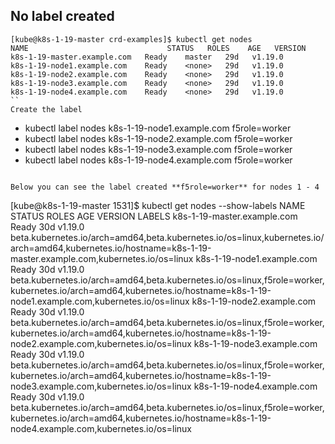 ## No label created

```
[kube@k8s-1-19-master crd-examples]$ kubectl get nodes
NAME                               STATUS   ROLES    AGE   VERSION
k8s-1-19-master.example.com   Ready    master   29d   v1.19.0
k8s-1-19-node1.example.com    Ready    <none>   29d   v1.19.0
k8s-1-19-node2.example.com    Ready    <none>   29d   v1.19.0
k8s-1-19-node3.example.com    Ready    <none>   29d   v1.19.0
k8s-1-19-node4.example.com    Ready    <none>   29d   v1.19.0
``
Create the label
```
* kubectl label nodes k8s-1-19-node1.example.com f5role=worker
* kubectl label nodes k8s-1-19-node2.example.com f5role=worker
* kubectl label nodes k8s-1-19-node3.example.com f5role=worker
* kubectl label nodes k8s-1-19-node4.example.com f5role=worker
```

Below you can see the label created **f5role=worker** for nodes 1 - 4

```
[kube@k8s-1-19-master 1531]$ kubectl get nodes --show-labels
NAME                               STATUS   ROLES    AGE   VERSION   LABELS
k8s-1-19-master.example.com   Ready    <none>   30d   v1.19.0   beta.kubernetes.io/arch=amd64,beta.kubernetes.io/os=linux,kubernetes.io/arch=amd64,kubernetes.io/hostname=k8s-1-19-master.example.com,kubernetes.io/os=linux
k8s-1-19-node1.example.com    Ready    <none>   30d   v1.19.0   beta.kubernetes.io/arch=amd64,beta.kubernetes.io/os=linux,f5role=worker,kubernetes.io/arch=amd64,kubernetes.io/hostname=k8s-1-19-node1.example.com,kubernetes.io/os=linux
k8s-1-19-node2.example.com    Ready    <none>   30d   v1.19.0   beta.kubernetes.io/arch=amd64,beta.kubernetes.io/os=linux,f5role=worker,kubernetes.io/arch=amd64,kubernetes.io/hostname=k8s-1-19-node2.example.com,kubernetes.io/os=linux
k8s-1-19-node3.example.com    Ready    <none>   30d   v1.19.0   beta.kubernetes.io/arch=amd64,beta.kubernetes.io/os=linux,f5role=worker,kubernetes.io/arch=amd64,kubernetes.io/hostname=k8s-1-19-node3.example.com,kubernetes.io/os=linux
k8s-1-19-node4.example.com    Ready    <none>   30d   v1.19.0   beta.kubernetes.io/arch=amd64,beta.kubernetes.io/os=linux,f5role=worker,kubernetes.io/arch=amd64,kubernetes.io/hostname=k8s-1-19-node4.example.com,kubernetes.io/os=linux
```








```
